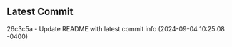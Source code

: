 
## Latest Commit
26c3c5a - Update README with latest commit info (2024-09-04 10:25:08 -0400) <Yunxi-Zhou>
